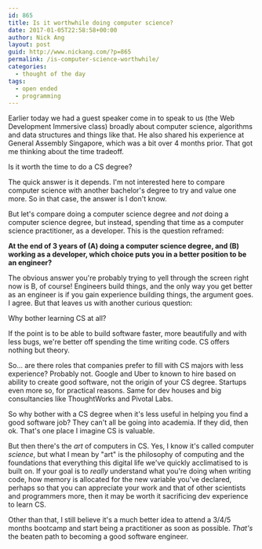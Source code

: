 ```yaml
---
id: 865
title: Is it worthwhile doing computer science?
date: 2017-01-05T22:58:58+00:00
author: Nick Ang
layout: post
guid: http://www.nickang.com/?p=865
permalink: /is-computer-science-worthwhile/
categories:
  - thought of the day
tags:
  - open ended
  - programming
---
```

Earlier today we had a guest speaker come in to speak to us (the Web Development Immersive class) broadly about computer science, algorithms and data structures and things like that. He also shared his experience at General Assembly Singapore, which was a bit over 4 months prior. That got me thinking about the time tradeoff. 

Is it worth the time to do a CS degree?

The quick answer is it depends. I'm not interested here to compare computer science with another bachelor's degree to try and value one more. So in that case, the answer is I don't know. 

But let's compare doing a computer science degree and _not_ doing a computer science degree, but instead, spending that time as a computer science practitioner, as a developer. This is the question reframed:

**At the end of 3 years of (A) doing a computer science degree, and (B) working as a developer, which choice puts you in a better position to be an engineer?**

The obvious answer you're probably trying to yell through the screen right now is B, of course! Engineers build things, and the only way you get better as an engineer is if you gain experience building things, the argument goes. I agree. But that leaves us with another curious question: 

Why bother learning CS at all? 

If the point is to be able to build software faster, more beautifully and with less bugs, we're better off spending the time writing code. CS offers nothing but theory. 

So... are there roles that companies prefer to fill with CS majors with less experience? Probably not. Google and Uber to known to hire based on ability to create good software, not the origin of your CS degree. Startups even more so, for practical reasons. Same for dev houses and big consultancies like ThoughtWorks and Pivotal Labs. 

So why bother with a CS degree when it's less useful in helping you find a good software job? They can't all be going into academia. If they did, then ok. That's one place I imagine CS is valuable. 

But then there's the _art_ of computers in CS. Yes, I know it's called computer _science_, but what I mean by "art" is the philosophy of computing and the foundations that everything this digital life we've quickly acclimatised to is built on. If your goal is to _really_ understand what you're doing when writing code, how memory is allocated for the new variable you've declared, perhaps so that you can appreciate your work and that of other scientists and programmers more, then it may be worth it sacrificing dev experience to learn CS. 

Other than that, I still believe it's a much better idea to attend a 3/4/5 months bootcamp and start being a practitioner as soon as possible. _That's_ the beaten path to becoming a good software engineer. 